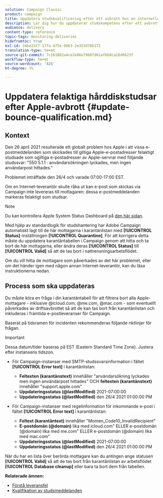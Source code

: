 ```yaml
---
solution: Campaign Classic
product: campaign
title: Uppdatera studskvalificering efter ett avbrott hos en internetleverantör
description: Lär dig hur du uppdaterar studskompetens efter ett avbrott i en Internet-leverantör.
audience: delivery
content-type: reference
topic-tags: monitoring-deliveries
hidefromtoc: true
exl-id: 34be23f7-17fa-475e-9663-2e353d76b172
translation-type: tm+mt
source-git-commit: 7c161862a4ce2e86e7968fd61af6b8ca28d6623f
workflow-type: tm+mt
source-wordcount: '425'
ht-degree: 3%

---
```


# Uppdatera felaktiga hårddiskstudsar efter Apple-avbrott {#update-bounce-qualification.md}

## Kontext

Den 26 april 2021 resulterade ett globalt problem hos Apple i att vissa e-postmeddelanden som skickades till giltiga Apple-e-postadresser felaktigt studsade som ogiltiga e-postadresser av Apple-servrar med följande studssvar:  &quot;550 5.1.1 <email address>: användarsökningen lyckades, men ingen användarpost hittades.&quot;

Problemet inträffade den 26/4 och varade 07:00-17:00 EST.

Om en Internet-leverantör skulle råka ut kan e-post som skickas via Campaign inte levereras till mottagaren: dessa e-postmeddelanden markeras felaktigt som studsar.

>[!NOTE]
>
>Du kan kontrollera Apple System Status Dashboard på [den här sidan](https://www.apple.com/support/systemstatus/).

Med hjälp av standardlogik för studshantering har Adobe Campaign automatiskt lagt till de här mottagarna i karantänlistan med **[!UICONTROL Status]**-inställningen **[!UICONTROL Quarantine]**. För att korrigera detta måste du uppdatera karantäntabellen i Campaign genom att hitta och ta bort de här mottagarna, eller ändra deras **[!UICONTROL Status]** till **[!UICONTROL Valid]** så att de tas bort i nattrensningsarbetsflödet.

Om du vill hitta de mottagare som påverkades av det här problemet, eller om det händer igen med någon annan Internet-leverantör, kan du läsa instruktionerna nedan.

## Process som ska uppdateras

Du måste köra en fråga i din karantäntabell för att filtrera bort alla Apple-mottagare - inklusive @icloud.com, @me.com, @mac.com - som eventuellt påverkades av driftsavbrottet så att de kan tas bort från karantänlistan och inkluderas i framtida e-postleveranser för Campaign.

Baserat på tidsramen för incidenten rekommenderas följande riktlinjer för frågan.

>[!IMPORTANT]
>
>Dessa datum/tider baseras på EST (Eastern Standard Time Zone). Justera efter instansens tidszon.

* För Campaign-instanser med SMTP-studssvarsinformation i fältet **[!UICONTROL Error text]** i karantänlistan:

   * **Feltexten (karantänstext)** innehåller &quot;användarsökning lyckades men ingen användarpost hittades&quot; OCH  **feltexten (karantänstext)** innehåller &quot;support.apple.com&quot;
   * **Uppdateringsstatus (@lastModified)** 2021-07:00:00
   * **Uppdateringsstatus (@lastModified)** den 26/4 2021 01:00:00 PM

* För Campaign-instanser med regelinformation för inkommande e-post i fältet **[!UICONTROL Error text]** i karantänlistan:

   * **Feltext (karantäntext)** innehåller &quot;Momen_Code10_InvalidRecipient&quot;
   * **E-postdomän (@domain)** lika med icloud.com&quot; ELLER e-postdomän (@domain) lika med me.com&quot; ELLER e-postdomän (@domain) lika med mac.com&quot;
   * **Uppdateringsstatus (@lastModified)** 2021-07:00:00
   * **Uppdateringsstatus (@lastModified)** den 26/4 2021 01:00:00 PM

När du har en lista över berörda mottagare kan du antingen ange statusen **[!UICONTROL Valid]** så att de tas bort från karantänlistan av arbetsflödet **[!UICONTROL Database cleanup]** eller bara ta bort dem från tabellen.

**Relaterade ämnen:**
* [Förstå leveransfel](../../delivery/using/understanding-delivery-failures.md)
* [Kvalifikation av studsmeddelanden](../../delivery/using/understanding-delivery-failures.md#bounce-mail-qualification)
